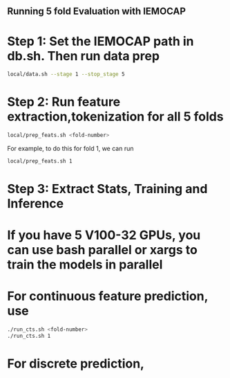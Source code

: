 ## Running 5 fold Evaluation with IEMOCAP

# Step 1: Set the IEMOCAP path in db.sh. Then run data prep 
```bash
local/data.sh --stage 1 --stop_stage 5
```
# Step 2: Run feature extraction,tokenization for all 5 folds

```bash
local/prep_feats.sh <fold-number>
```
For example, to do this for fold 1, we can run 
```bash
local/prep_feats.sh 1
```

# Step 3: Extract Stats, Training and Inference
# If you have 5 V100-32 GPUs, you can use bash parallel or xargs to train the models in parallel

# For continuous feature prediction, use 
```bash
./run_cts.sh <fold-number>
./run_cts.sh 1
```
# For discrete prediction, 


